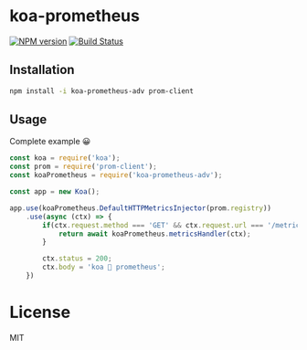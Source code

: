 # koa-prometheus

[![NPM version][npm-image]][npm-url]
[![Build Status](https://travis-ci.org/pastjean/koa-prometheus.svg?branch=master)](https://travis-ci.org/pastjean/koa-prometheus)

## Installation

```sh
npm install -i koa-prometheus-adv prom-client
```
## Usage

Complete example 😀

```js
const koa = require('koa');
const prom = require('prom-client');
const koaPrometheus = require('koa-prometheus-adv');

const app = new Koa();

app.use(koaPrometheus.DefaultHTTPMetricsInjector(prom.registry))
    .use(async (ctx) => {
        if(ctx.request.method === 'GET' && ctx.request.url === '/metrics') {
            return await koaPrometheus.metricsHandler(ctx);
        }

        ctx.status = 200;
        ctx.body = 'koa 💛 prometheus';
    })
```

# License 

MIT

[npm-image]: https://img.shields.io/npm/v/koa-prometheus-adv.svg?style=flat-square
[npm-url]: https://www.npmjs.com/package/koa-prometheus-adv
[travis-image]: https://img.shields.io/pastjean/koa-prometheus/koa/master.svg?style=flat-square
[travis-url]: https://travis-ci.org/pastjean/koa-prometheus
